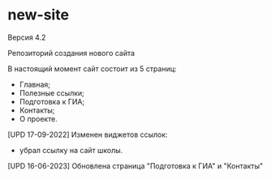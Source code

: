 # new-site

Версия 4.2

Репозиторий создания нового сайта

В настоящий момент сайт состоит из 5 страниц:
- Главная;
- Полезные ссылки;
- Подготовка к ГИА;
- Контакты;
- О проекте.

[UPD 17-09-2022]
Изменен виджетов ссылок:
- убрал ссылку на сайт школы.

[UPD 16-06-2023]
Обновлена страница "Подготовка к ГИА" и "Контакты"